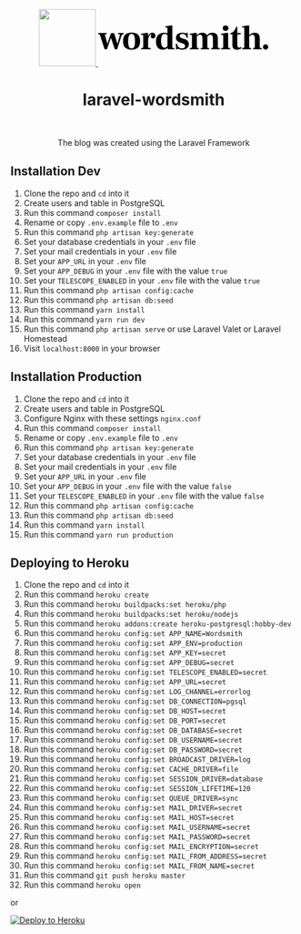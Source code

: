 <p align="center">
    <a href="https://laravel.com/" target="_blank">
        <img src="https://laravel.com/assets/img/components/logo-laravel.svg" height="100px">
    </a>
    <a href="https://laravelwordsmith.slavapleshkov.com/" target="_blank">
        <img src="data:image/svg+xml;base64,PD94bWwgdmVyc2lvbj0iMS4wIiBlbmNvZGluZz0idXRmLTgiPz4KPCEtLSBHZW5lcmF0b3I6IEFk%0D%0Ab2JlIElsbHVzdHJhdG9yIDE3LjAuMCwgU1ZHIEV4cG9ydCBQbHVnLUluIC4gU1ZHIFZlcnNpb246%0D%0AIDYuMDAgQnVpbGQgMCkgIC0tPgo8IURPQ1RZUEUgc3ZnIFBVQkxJQyAiLS8vVzNDLy9EVEQgU1ZH%0D%0AIDEuMS8vRU4iICJodHRwOi8vd3d3LnczLm9yZy9HcmFwaGljcy9TVkcvMS4xL0RURC9zdmcxMS5k%0D%0AdGQiPgo8c3ZnIHZlcnNpb249IjEuMSIgaWQ9IkxheWVyXzEiIHhtbG5zPSJodHRwOi8vd3d3Lncz%0D%0ALm9yZy8yMDAwL3N2ZyIgeG1sbnM6eGxpbms9Imh0dHA6Ly93d3cudzMub3JnLzE5OTkveGxpbmsi%0D%0AIHg9IjBweCIgeT0iMHB4IgoJIHdpZHRoPSIzMDBweCIgaGVpZ2h0PSI0M3B4IiB2aWV3Qm94PSIw%0D%0AIDAgMzAwIDQzIiBlbmFibGUtYmFja2dyb3VuZD0ibmV3IDAgMCAzMDAgNDMiIHhtbDpzcGFjZT0i%0D%0AcHJlc2VydmUiPgo8cGF0aCBkPSJNNDUuMTIzLDE1LjU1Yy0xLjEzMywwLTEuOTY0LDAuMTkzLTIu%0D%0ANDg5LDAuNTc3Yy0wLjUyNywwLjM4NS0wLjkzMiwxLjAyMy0xLjIxNCwxLjkxM2wtNy42NSwyNC4w%0D%0ANDFoLTQuMTI4TDIyLjkwMywyMi4zNQoJaC0wLjMwNGwtNi44NiwxOS43MzFoLTQuMTI4TDMuNzE4%0D%0ALDE3Ljc5N2MtMC4yODQtMC44OS0wLjY0OC0xLjQ4OC0xLjA5My0xLjc5MUMyLjE3OSwxNS43MDIs%0D%0AMS40NzIsMTUuNTUsMC41LDE1LjU1di0yLjAwM2gxNC43NTMKCXYyLjAwM2gtMS43Yy0wLjg1LDAt%0D%0AMS4yNzUsMC4zNjQtMS4yNzUsMS4wOTNjMCwwLjI0MywwLjA2LDAuNTg3LDAuMTgyLDEuMDMybDQu%0D%0AMDY3LDE0LjYzMWgwLjEyMmw2LjA3MS0xOC41NzdoNS42NDZsNS44ODksMTguNDU2CgloMC4xMjJs%0D%0ANC4wNjctMTQuNjMyYzAuMDgxLTAuMjQzLDAuMTIyLTAuNTI2LDAuMTIyLTAuODVjMC0wLjQ0NS0w%0D%0ALjEyMi0wLjc0OC0wLjM2NC0wLjkxYy0wLjI0My0wLjE2MS0wLjYyOC0wLjI0My0xLjE1My0wLjI0%0D%0AMwoJSDM1LjQ3di0yLjAwM2g5LjY1M1YxNS41NXogTTcwLjUsMTYuNDYxYzIuNDI4LDIuNDI5LDMu%0D%0ANjQyLDYuMTkyLDMuNjQyLDExLjI5MmMwLDUuMTQxLTEuMjI1LDguOTI2LTMuNjczLDExLjM1MwoJ%0D%0AYy0yLjQ0OSwyLjQyOS02LjIyMywzLjY0NC0xMS4zMjIsMy42NDRzLTguODg1LTEuMjE1LTExLjM1%0D%0AMy0zLjY0NGMtMi40NjktMi40MjgtMy43MDMtNi4xNzEtMy43MDMtMTEuMjMxCgljMC01LjEsMS4y%0D%0ANDUtOC44ODQsMy43MzQtMTEuMzUzYzIuNDg5LTIuNDY5LDYuMzAzLTMuNzAzLDExLjQ0NC0zLjcw%0D%0AM0M2NC4zMjcsMTIuODE5LDY4LjA3MSwxNC4wMzIsNzAuNSwxNi40NjF6IE02NS4wOTcsMjguNjAz%0D%0ACgljMC00Ljc3NS0wLjQ2Ni04LjIzNi0xLjM5Ny0xMC4zODJjLTAuOTMxLTIuMTQ1LTIuNDY5LTMu%0D%0AMjE3LTQuNjE0LTMuMjE3Yy0yLjEwNSwwLTMuNjIzLDEuMDYyLTQuNTUzLDMuMTg3CgljLTAuOTMx%0D%0ALDIuMTI1LTEuMzk2LDUuMzczLTEuMzk2LDkuNzQ1YzAsNC40OTIsMC40NjUsNy43MzEsMS4zOTYs%0D%0AOS43MTJjMC45MzEsMS45ODMsMi40OSwyLjk3NSw0LjY3NSwyLjk3NQoJYzIuMDY0LDAsMy41NjEt%0D%0AMC45NzEsNC40OTItMi45MTRDNjQuNjMxLDM1Ljc2Niw2NS4wOTcsMzIuNzMxLDY1LjA5NywyOC42%0D%0AMDN6IE05NS43NTYsMTIuOTRjLTMuMTk4LDAtNS43MjgsMS45NjQtNy41ODksNS44ODkKCWgtMC4x%0D%0AODJ2LTUuNTg1aC0yLjYxbC05LjUzMiwxLjUxOHYyLjAwM2gyLjAwM2MwLjcyOSwwLDEuMjA0LDAu%0D%0AMTUyLDEuNDI3LDAuNDU1YzAuMjIyLDAuMzAzLDAuMzM0LDAuOTIxLDAuMzM0LDEuODUxdjE3Ljk3%0D%0AMQoJYzAsMC44OS0wLjA5MSwxLjUzOC0wLjI3MywxLjk0MmMtMC4xODIsMC40MDUtMC41MzcsMC42%0D%0AODgtMS4wNjIsMC44NDljLTAuNTI3LDAuMTYyLTEuMzc3LDAuMjQ0LTIuNTUsMC4yNDR2Mi4wMDNo%0D%0AMTcuMTgxdi0yLjAwMwoJYy0xLjQxNywwLTIuNDM5LTAuMDgyLTMuMDY2LTAuMjQ0Yy0wLjYyOC0w%0D%0ALjE2Mi0xLjA1My0wLjQ0NC0xLjI3NS0wLjg0OWMtMC4yMjMtMC40MDQtMC4zMzQtMS4wNTItMC4z%0D%0AMzQtMS45NDJWMjUuNjI5aDAuMDYKCWMwLTEuMzc1LDAuMjYzLTIuODEzLDAuNzktNC4zMTFjMC41%0D%0AMjYtMS40OTcsMS4xNjMtMi43NDEsMS45MTItMy43MzRjMC43NDktMC45OTEsMS40NjctMS40ODgs%0D%0AMi4xNTUtMS40ODgKCWMwLjIwMiwwLDAuMzY0LDAuMDUxLDAuNDg2LDAuMTUyYzAuMTIxLDAuMTAx%0D%0ALDAuMTgyLDAuMjEyLDAuMTgyLDAuMzM0cy0wLjE3MywwLjM5NS0wLjUxNiwwLjgyCgljLTAuMzQ0%0D%0ALDAuNDI1LTAuNTE2LDEuMDQyLTAuNTE2LDEuODUxYzAsMS4xMzQsMC4zNjQsMi4wMjQsMS4wOTMs%0D%0AMi42NzJjMC43MjksMC42NDgsMS43LDAuOTcxLDIuOTE0LDAuOTcxCgljMS40NTcsMCwyLjU1LTAu%0D%0ANDQ1LDMuMjc5LTEuMzM2YzAuNzI4LTAuODksMS4wOTMtMi4wMDMsMS4wOTMtMy4zNGMwLTEuNTc4%0D%0ALTAuNDc2LTIuODUzLTEuNDI3LTMuODI1CglDOTguNzgxLDEzLjQyNSw5Ny40NTYsMTIuOTQsOTUu%0D%0ANzU2LDEyLjk0eiBNMTMzLjI3NSw0MC4wNzhoMS4zOTZ2Mi4wMDNoLTExLjcxN2wtMC40MjUtMi42%0D%0ANzFjLTIuNjcxLDIuMjI3LTUuNjQ2LDMuMzQtOC45MjQsMy4zNAoJYy0zLjY0MiwwLTYuNDc2LTEu%0D%0AMjQ1LTguNS0zLjczNGMtMi4wMjQtMi40OS0zLjAzNi02LTMuMDM2LTEwLjUzNGMwLTUuMDk5LDEu%0D%0AMjc1LTguOTc1LDMuODI1LTExLjYyNgoJYzIuNTUtMi42NSw2LjE1MS0zLjk3NywxMC44MDctMy45%0D%0ANzdjMS45MDIsMCwzLjY0MiwwLjI2NCw1LjIyMSwwLjc4OWgwLjMwM3YtNy43MWMwLTAuODUtMC4x%0D%0AMzItMS40MzYtMC4zOTUtMS43NgoJYy0wLjI2NC0wLjMyNC0wLjY5OS0wLjQ4Ni0xLjMwNS0wLjQ4%0D%0ANmgtMi4wNjRWMS43MDhsOS43MTQtMS41MThoMi42MXYzNi44NTJjMCwxLjI1NSwwLjE3MiwyLjA3%0D%0ANCwwLjUxNiwyLjQ1OAoJQzEzMS42NDYsMzkuODg2LDEzMi4zMDQsNDAuMDc4LDEzMy4yNzUsNDAu%0D%0AMDc4eiBNMTIyLjIyNiwxNi44ODZjLTEuNTc5LTEuMjE0LTMuMTc4LTEuODIxLTQuNzk2LTEuODIx%0D%0ACgljLTIuMTg2LDAtMy44MDUsMC45NzEtNC44NTcsMi45MTRjLTEuMDUzLDEuOTQyLTEuNTc5LDQu%0D%0AODc4LTEuNTc5LDguODA0YzAsNC4xNjgsMC41MzYsNy4yOTYsMS42MDksOS4zNzkKCWMxLjA3Miwy%0D%0ALjA4NSwyLjYyMSwzLjEyNyw0LjY0NCwzLjEyN2MwLjk3MiwwLDEuODIyLTAuMjQ0LDIuNTUtMC43%0D%0AMjljMC43MjktMC40ODYsMS41MzgtMS4xOTQsMi40MjktMi4xMjZWMTYuODg2eiBNMTUxLjQyNywy%0D%0AMy44NjgKCWwtMi43OTItMC44NWMtMS40OTgtMC41MjYtMi42ODItMS4xMDItMy41NTMtMS43M2Mt%0D%0AMC44NzEtMC42MjctMS4zMDQtMS40ODgtMS4zMDQtMi41OGMwLTEuMDkzLDAuNDU1LTEuOTgzLDEu%0D%0AMzY3LTIuNjcyCgljMC45MS0wLjY4OCwyLjA5My0xLjAzMiwzLjU1MS0xLjAzMmMxLjg2MSwwLDMu%0D%0ANDYsMC42MDcsNC43OTcsMS44MjFjMS4zMzUsMS4yMTQsMi4yODUsMi44OTQsMi44NTIsNS4wMzlo%0D%0AMS44MjJMMTU3Ljc0MiwxM2gtMS41MTgKCWMtMC4xMjMsMC4zNjQtMC4yNjUsMC42MzgtMC40MjUs%0D%0AMC44MmMtMC4xNjQsMC4xODItMC40NjYsMC4yNzMtMC45MTIsMC4yNzNjLTAuNDQ2LDAtMS4wNTIt%0D%0AMC4xNDEtMS44MjItMC40MjUKCWMtMC4xMjEtMC4wMzktMC42MDYtMC4xODItMS40NTUtMC40MjVj%0D%0ALTAuODUyLTAuMjQzLTIuMDA1LTAuMzY0LTMuNDYyLTAuMzY0Yy0zLjM1OSwwLTYuMDE5LDAuODIt%0D%0ANy45ODMsMi40NTkKCWMtMS45NjMsMS42MzktMi45NDMsMy44NzYtMi45NDMsNi43MDljMCwyLjAy%0D%0ANCwwLjYwNywzLjcxNCwxLjgyMSw1LjA2OWMxLjIxNSwxLjM1NywzLjIzNywyLjUxOSw2LjA3LDMu%0D%0ANDkybDMuMjE5LDAuOTEKCWMxLjg2MSwwLjY4OSwzLjE1NiwxLjM1NiwzLjg4NSwyLjAwNGMwLjcy%0D%0AOSwwLjY0OCwxLjA5MywxLjUzOCwxLjA5MywyLjY3MWMwLDEuNDU2LTAuNTE1LDIuNTYtMS41NDgs%0D%0AMy4zMDgKCWMtMS4wMzMsMC43NS0yLjMzNywxLjEyMy0zLjkxNSwxLjEyM2MtMi4yNjgsMC00LjIt%0D%0AMC43NDgtNS43OTktMi4yNDZjLTEuNTk4LTEuNDk2LTIuNjQtMy41NC0zLjEyNi02LjEzMWgtMS45%0D%0ANDJsMC41NDcsOS44OTZoMS40NTcKCWMwLjQ0Ni0wLjU2NiwwLjk5MS0wLjg0OSwxLjY0LTAuODQ5%0D%0AYzAuNDAzLDAsMS4wOTEsMC4xNjIsMi4wNjMsMC40ODVjMS43NCwwLjY4OCwzLjU4MSwxLjAzMyw1%0D%0ALjUyNiwxLjAzMwoJYzMuNjQxLDAsNi40OTYtMC45MTEsOC41NTktMi43MzJjMi4wNjUtMS44MjIs%0D%0AMy4wOTYtNC4yMDksMy4wOTYtNy4xNjRjMC0yLjI2Ni0wLjY2Ni00LjA5OC0yLjAwMy01LjQ5NQoJ%0D%0AQzE1Ni41MjgsMjYuMDI0LDE1NC4zODEsMjQuODM5LDE1MS40MjcsMjMuODY4eiBNMjExLjEwNywz%0D%0AOC45ODVjLTAuMTYzLTAuNDA0LTAuMjQ0LTEuMDUyLTAuMjQ0LTEuOTQyVjIyLjQxMQoJYzAtMy4y%0D%0AMzgtMC43OTktNS42MzYtMi4zOTctNy4xOTRjLTEuNi0xLjU1OC0zLjg1NS0yLjMzOC02Ljc3LTIu%0D%0AMzM4Yy0yLjE4NSwwLTQuMTA4LDAuNDA1LTUuNzY3LDEuMjE0CgljLTEuNjYsMC44MS0yLjk5Niwy%0D%0ALjAwMy00LjAwNywzLjU4MmMtMC41NjgtMS40MTYtMS41Ny0yLjU3LTMuMDA1LTMuNDYxYy0xLjQz%0D%0ANy0wLjg5LTMuMjA4LTEuMzM2LTUuMzEyLTEuMzM2CgljLTMuNjgzLDAtNi45NDIsMS40MTgtOS43%0D%0ANzUsNC4yNWgtMC4xMjF2LTMuODg2aC0yLjYxMWwtOS41MzEsMS41MTh2Mi4wMDNoMi4wMDNjMC43%0D%0AMjksMCwxLjIwNCwwLjE1MiwxLjQyNywwLjQ1NQoJYzAuMjIyLDAuMzAzLDAuMzMzLDAuOTIxLDAu%0D%0AMzMzLDEuODUxdjE3Ljk3MWMwLDAuODktMC4wOTEsMS41MzgtMC4yNzMsMS45NDJjLTAuMTgyLDAu%0D%0ANDA1LTAuNTM3LDAuNjg4LTEuMDYzLDAuODQ5CgljLTAuNTI2LDAuMTYyLTEuMzc1LDAuMjQ0LTIu%0D%0ANTQ5LDAuMjQ0djIuMDAzaDE1Ljg0NnYtMi4wMDNjLTAuOTcyLDAtMS42ODEtMC4wNjEtMi4xMjYt%0D%0AMC4xODNjLTAuNDQ1LTAuMTIxLTAuNzU5LTAuMzg0LTAuOTQxLTAuNzg5CgljLTAuMTgyLTAuNDAz%0D%0ALTAuMjczLTEuMDUyLTAuMjczLTEuOTQyVjE5LjQzNmMwLjkzLTEuMDExLDEuOC0xLjc0LDIuNjEx%0D%0ALTIuMTg2YzAuODA4LTAuNDQ1LDEuNzE5LTAuNjY4LDIuNzMyLTAuNjY4CgljMS40OTcsMCwyLjYy%0D%0AMSwwLjQ5NiwzLjM3LDEuNDg4YzAuNzQ4LDAuOTkyLDEuMTIzLDIuNTYsMS4xMjMsNC43MDV2MTQu%0D%0ANTcxYzAsMC44NTEtMC4wNzEsMS40NTYtMC4yMTIsMS44MjEKCWMtMC4xNDIsMC4zNjQtMC40MjYs%0D%0AMC42MDgtMC44NTEsMC43MjljLTAuNDI1LDAuMTIyLTEuMTIzLDAuMTgzLTIuMDk0LDAuMTgzdjIu%0D%0AMDAzaDE1LjA1NnYtMi4wMDNjLTEuMDExLDAtMS43NC0wLjA4Mi0yLjE4NS0wLjI0NAoJYy0wLjQ0%0D%0ANi0wLjE2Mi0wLjczOS0wLjQ0NC0wLjg4MS0wLjg0OWMtMC4xNDItMC40MDQtMC4yMTItMS4wNTIt%0D%0AMC4yMTItMS45NDJWMjAuNTI5YzEuMTc0LTIuNjMxLDIuOTE1LTMuOTQ2LDUuMjIyLTMuOTQ2Cglj%0D%0AMy4wNzUsMCw0LjYxNCwyLjA2NCw0LjYxNCw2LjE5MnYxNC41NzFjMCwwLjgxLTAuMDcxLDEuNDA3%0D%0ALTAuMjEyLDEuNzkxYy0wLjE0MiwwLjM4Ni0wLjQzNiwwLjYzOC0wLjg4MSwwLjc1OQoJYy0wLjQ0%0D%0ANSwwLjEyMi0xLjE1MywwLjE4My0yLjEyNSwwLjE4M3YyLjAwM2gxNS40ODJ2LTIuMDAzYy0xLjA5%0D%0AMywwLTEuODkzLTAuMDgyLTIuMzk4LTAuMjQ0CglDMjExLjYwMiwzOS42NzMsMjExLjI2NywzOS4z%0D%0AOSwyMTEuMTA3LDM4Ljk4NXogTTIyNC40NjMsOS44NDNjMS4zMzYsMCwyLjUwOC0wLjQ2NSwzLjUy%0D%0AMS0xLjM5N2MxLjAxMS0wLjkzLDEuNTE4LTIuMDY0LDEuNTE4LTMuMzk5CglzLTAuNDk2LTIuNDc5%0D%0ALTEuNDg4LTMuNDMxYy0wLjk5Mi0wLjk1LTIuMTc1LTEuNDI3LTMuNTUxLTEuNDI3Yy0xLjMzNiww%0D%0ALTIuNSwwLjQ3Ni0zLjQ5MiwxLjQyNwoJYy0wLjk5MiwwLjk1Mi0xLjQ4OCwyLjA5NS0xLjQ4OCwz%0D%0ALjQzMXMwLjQ5NiwyLjQ2OSwxLjQ4OCwzLjM5OUMyMjEuOTYzLDkuMzc5LDIyMy4xMjcsOS44NDMs%0D%0AMjI0LjQ2Myw5Ljg0M3ogTTIyOS4yNTksMzguOTg1CgljLTAuMTYzLTAuNDA0LTAuMjQzLTEuMDUy%0D%0ALTAuMjQzLTEuOTQyVjEzLjI0M2gtMi42NzFsLTkuNzE1LDEuNTE4djIuMDAzaDIuMDA0YzAuNzI5%0D%0ALDAsMS4yMDQsMC4xNTIsMS40MjYsMC40NTUKCXMwLjMzNCwwLjkyMSwwLjMzNCwxLjg1MXYxNy45%0D%0ANzFjMCwwLjg5LTAuMDkxLDEuNTM4LTAuMjczLDEuOTQyYy0wLjE4MiwwLjQwNS0wLjUzNywwLjY4%0D%0AOC0xLjA2MywwLjg0OQoJYy0wLjUyNiwwLjE2Mi0xLjM3NywwLjI0NC0yLjU0OSwwLjI0NHYyLjAw%0D%0AM2gxNi4wMjd2LTIuMDAzYy0xLjA1MywwLTEuODIxLTAuMDgyLTIuMzA3LTAuMjQ0CglDMjI5Ljc0%0D%0ANCwzOS42NzMsMjI5LjQxOSwzOS4zOSwyMjkuMjU5LDM4Ljk4NXogTTI1MC4yMDMsMzguODMzYy0w%0D%0ALjUyNywwLjIyMy0xLjA5MywwLjMzMy0xLjcsMC4zMzMKCWMtMS4yMTUsMC0yLjA4NS0wLjQ1NS0y%0D%0ALjYxMS0xLjM2NWMtMC41MjYtMC45MTItMC43ODktMi4zMzgtMC43ODktNC4yODFWMTUuNzMyaDUu%0D%0AOTQ5di0yLjE4NmgtNS45NDlWMi44MDFIMjQzLjEKCWMtMC43NjksMi43NTMtMi4wODUsNS4xNi0z%0D%0ALjk0Niw3LjIyNXMtMy45NjcsMy4yOTktNi4zMTQsMy43MDN2Mi4wMDNoMy42NDJ2MTguMTUzYzAs%0D%0AMy4xMTYsMC42NzgsNS4zODMsMi4wMzQsNi43OTkKCWMxLjM1NiwxLjQxNiwzLjM0OSwyLjEyNiw1%0D%0ALjk4MSwyLjEyNmMxLjM3NSwwLDIuNjcxLTAuMTkzLDMuODg1LTAuNTc3YzEuMjE1LTAuMzg1LDIu%0D%0AMjM2LTAuODcsMy4wNjYtMS40NTcKCWMwLjgyOS0wLjU4NSwxLjMyNi0wLjk0MSwxLjQ4OC0xLjA2%0D%0AMmwtMS4wMzItMS43MDFDMjUxLjI5NSwzOC4zMzgsMjUwLjcyOCwzOC42MTEsMjUwLjIwMywzOC44%0D%0AMzN6IE0yODQuODY5LDM4Ljk4NQoJYy0wLjE2Mi0wLjQwNC0wLjI0My0xLjA1Mi0wLjI0My0xLjk0%0D%0AMlYyMi40MTFjMC0zLjE5Ny0wLjc2OS01LjU4NS0yLjMwNy03LjE2NHMtMy43MDMtMi4zNjgtNi40%0D%0AOTYtMi4zNjgKCWMtMy41MjIsMC02LjczOSwxLjM3Ny05LjY1Myw0LjEyOWgtMC4xMjJWMC4xOWgt%0D%0AMi42NzFsLTkuNzE0LDEuNTE4djIuMDA0aDIuMDA0YzAuNzI4LDAsMS4yMDMsMC4xNTEsMS40MjYs%0D%0AMC40NTUKCWMwLjIyMiwwLjMwNCwwLjMzNCwwLjkyMSwwLjMzNCwxLjg1MnYzMS4wMjRjMCwwLjg5%0D%0ALTAuMDkyLDEuNTM4LTAuMjc0LDEuOTQyYy0wLjE4MiwwLjQwNS0wLjUzNywwLjY4OC0xLjA2Miww%0D%0ALjg0OQoJYy0wLjUyNywwLjE2Mi0xLjM3NywwLjI0NC0yLjU1LDAuMjQ0djIuMDAzaDE1Ljg0NnYt%0D%0AMi4wMDNjLTEuMDEyLDAtMS43NDEtMC4wODItMi4xODYtMC4yNDRjLTAuNDQ1LTAuMTYyLTAuNzQ5%0D%0ALTAuNDM0LTAuOTEtMC44MTkKCWMtMC4xNjMtMC4zODQtMC4yNDQtMS4wMDMtMC4yNDQtMS44NTJW%0D%0AMTkuNTU4YzAuOTcxLTEuMDUyLDEuODcyLTEuODExLDIuNzAyLTIuMjc3YzAuODI5LTAuNDY1LDEu%0D%0ANzUtMC42OTksMi43NjItMC42OTkKCWMxLjQ5NywwLDIuNjIxLDAuNDk2LDMuMzcsMS40ODhjMC43%0D%0ANDgsMC45OTIsMS4xMjMsMi41NiwxLjEyMyw0LjcwNXYxNC41NzFjMCwwLjgxLTAuMDcxLDEuMzk2%0D%0ALTAuMjEyLDEuNzYKCWMtMC4xNDIsMC4zNjQtMC40MjYsMC42MTgtMC44NTEsMC43NTljLTAuNDI1%0D%0ALDAuMTQyLTEuMTIzLDAuMjEzLTIuMDk0LDAuMjEzdjIuMDAzaDE1LjQ4MnYtMi4wMDNjLTEuMTM0%0D%0ALDAtMS45NTMtMC4wODItMi40NTktMC4yNDQKCUMyODUuMzY1LDM5LjY3MywyODUuMDMsMzkuMzks%0D%0AMjg0Ljg2OSwzOC45ODV6IE0yOTguMTM0LDM0LjcwNWMtMC45MTEtMC45MTEtMi4wMTQtMS4zNjYt%0D%0AMy4zMDktMS4zNjYKCWMtMS4yNTUsMC0yLjMzNywwLjQ2Ni0zLjI0OCwxLjM5N3MtMS4zNjYsMi4w%0D%0AMjMtMS4zNjYsMy4yNzdjMCwxLjI1NiwwLjQ1NSwyLjMzOCwxLjM2NiwzLjI0OWMwLjkxMSwwLjkx%0D%0ALDEuOTkzLDEuMzY2LDMuMjQ4LDEuMzY2CgljMS4yOTYsMCwyLjM5OC0wLjQ0NSwzLjMwOS0xLjMz%0D%0ANnMxLjM2Ni0xLjk4MywxLjM2Ni0zLjI3OUMyOTkuNSwzNi43MTksMjk5LjA0NSwzNS42MTUsMjk4%0D%0ALjEzNCwzNC43MDV6Ii8+Cjwvc3ZnPgo=" height="100px" width="300px">
    </a>
    <h1 align="center">laravel-wordsmith</h1>
    <br>
</p>
<p align="center">The blog was created using the Laravel Framework</p>

## Installation Dev

1. Clone the repo and `cd` into it
1. Create users and table in PostgreSQL
1. Run this command `composer install`
1. Rename or copy `.env.example` file to `.env`
1. Run this command `php artisan key:generate`
1. Set your database credentials in your `.env` file
1. Set your mail credentials in your `.env` file
1. Set your `APP_URL` in your `.env` file
1. Set your `APP_DEBUG` in your `.env` file with the value `true`
1. Set your `TELESCOPE_ENABLED` in your `.env` file with the value `true`
1. Run this command `php artisan config:cache`
1. Run this command `php artisan db:seed`
1. Run this command `yarn install`
1. Run this command `yarn run dev`
1. Run this command `php artisan serve` or use Laravel Valet or Laravel Homestead
1. Visit `localhost:8000` in your browser

## Installation Production

1. Clone the repo and `cd` into it
1. Create users and table in PostgreSQL
1. Configure Nginx with these settings `nginx.conf`
1. Run this command `composer install`
1. Rename or copy `.env.example` file to `.env`
1. Run this command `php artisan key:generate`
1. Set your database credentials in your `.env` file
1. Set your mail credentials in your `.env` file
1. Set your `APP_URL` in your `.env` file
1. Set your `APP_DEBUG` in your `.env` file with the value `false`
1. Set your `TELESCOPE_ENABLED` in your `.env` file with the value `false`
1. Run this command `php artisan config:cache`
1. Run this command `php artisan db:seed`
1. Run this command `yarn install`
1. Run this command `yarn run production`

## Deploying to Heroku

1. Clone the repo and `cd` into it
1. Run this command `heroku create`
1. Run this command `heroku buildpacks:set heroku/php`
1. Run this command `heroku buildpacks:set heroku/nodejs`
1. Run this command `heroku addons:create heroku-postgresql:hobby-dev`
1. Run this command `heroku config:set APP_NAME=Wordsmith`
1. Run this command `heroku config:set APP_ENV=production`
1. Run this command `heroku config:set APP_KEY=secret`
1. Run this command `heroku config:set APP_DEBUG=secret`
1. Run this command `heroku config:set TELESCOPE_ENABLED=secret`
1. Run this command `heroku config:set APP_URL=secret`
1. Run this command `heroku config:set LOG_CHANNEL=errorlog`
1. Run this command `heroku config:set DB_CONNECTION=pgsql`
1. Run this command `heroku config:set DB_HOST=secret`
1. Run this command `heroku config:set DB_PORT=secret`
1. Run this command `heroku config:set DB_DATABASE=secret`
1. Run this command `heroku config:set DB_USERNAME=secret`
1. Run this command `heroku config:set DB_PASSWORD=secret`
1. Run this command `heroku config:set BROADCAST_DRIVER=log`
1. Run this command `heroku config:set CACHE_DRIVER=file`
1. Run this command `heroku config:set SESSION_DRIVER=database`
1. Run this command `heroku config:set SESSION_LIFETIME=120`
1. Run this command `heroku config:set QUEUE_DRIVER=sync`
1. Run this command `heroku config:set MAIL_DRIVER=secret`
1. Run this command `heroku config:set MAIL_HOST=secret`
1. Run this command `heroku config:set MAIL_USERNAME=secret`
1. Run this command `heroku config:set MAIL_PASSWORD=secret`
1. Run this command `heroku config:set MAIL_ENCRYPTION=secret`
1. Run this command `heroku config:set MAIL_FROM_ADDRESS=secret`
1. Run this command `heroku config:set MAIL_FROM_NAME=secret`
1. Run this command `git push heroku master`
1. Run this command `heroku open`

or

[![Deploy to Heroku](https://www.herokucdn.com/deploy/button.png)](https://heroku.com/deploy)